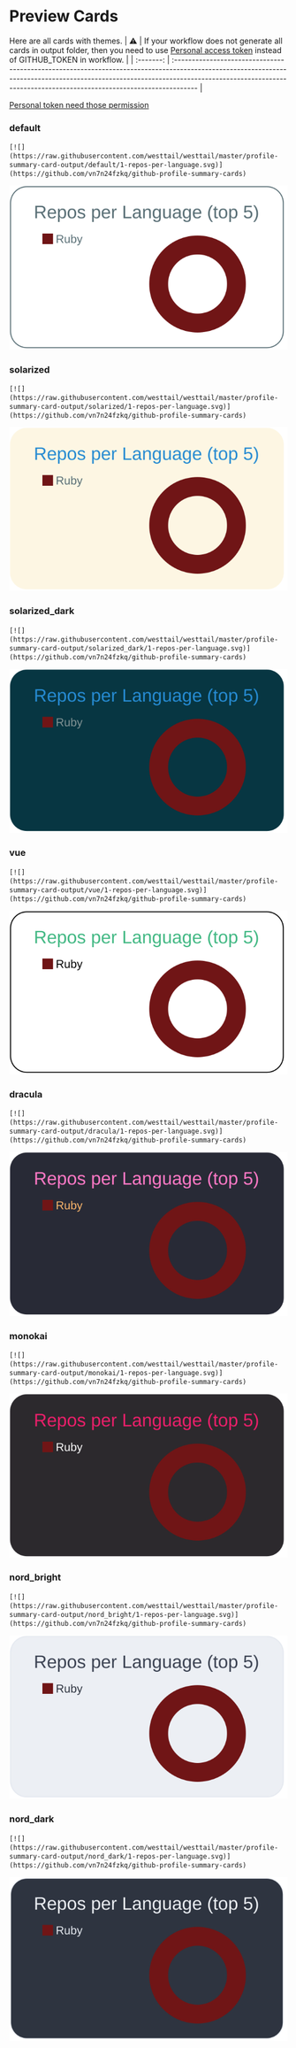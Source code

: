
# Preview Cards

Here are all cards with themes.
| :warning: | If your workflow does not generate all cards in output folder, then you need to use [Personal access token](https://docs.github.com/en/actions/configuring-and-managing-workflows/creating-and-storing-encrypted-secrets) instead of GITHUB_TOKEN in workflow. |
| :-------: | :------------------------------------------------------------------------------------------------------------------------------------------------------------------------------------------------------------------------------------------------ |

[Personal token need those permission](https://github.com/vn7n24fzkq/github-profile-summary-cards/wiki/Personal-access-token-permissions)


### default


```
[![](https://raw.githubusercontent.com/westtail/westtail/master/profile-summary-card-output/default/1-repos-per-language.svg)](https://github.com/vn7n24fzkq/github-profile-summary-cards)
```
![](https://raw.githubusercontent.com/westtail/westtail/master/profile-summary-card-output/default/1-repos-per-language.svg)


### solarized


```
[![](https://raw.githubusercontent.com/westtail/westtail/master/profile-summary-card-output/solarized/1-repos-per-language.svg)](https://github.com/vn7n24fzkq/github-profile-summary-cards)
```
![](https://raw.githubusercontent.com/westtail/westtail/master/profile-summary-card-output/solarized/1-repos-per-language.svg)


### solarized_dark


```
[![](https://raw.githubusercontent.com/westtail/westtail/master/profile-summary-card-output/solarized_dark/1-repos-per-language.svg)](https://github.com/vn7n24fzkq/github-profile-summary-cards)
```
![](https://raw.githubusercontent.com/westtail/westtail/master/profile-summary-card-output/solarized_dark/1-repos-per-language.svg)


### vue


```
[![](https://raw.githubusercontent.com/westtail/westtail/master/profile-summary-card-output/vue/1-repos-per-language.svg)](https://github.com/vn7n24fzkq/github-profile-summary-cards)
```
![](https://raw.githubusercontent.com/westtail/westtail/master/profile-summary-card-output/vue/1-repos-per-language.svg)


### dracula


```
[![](https://raw.githubusercontent.com/westtail/westtail/master/profile-summary-card-output/dracula/1-repos-per-language.svg)](https://github.com/vn7n24fzkq/github-profile-summary-cards)
```
![](https://raw.githubusercontent.com/westtail/westtail/master/profile-summary-card-output/dracula/1-repos-per-language.svg)


### monokai


```
[![](https://raw.githubusercontent.com/westtail/westtail/master/profile-summary-card-output/monokai/1-repos-per-language.svg)](https://github.com/vn7n24fzkq/github-profile-summary-cards)
```
![](https://raw.githubusercontent.com/westtail/westtail/master/profile-summary-card-output/monokai/1-repos-per-language.svg)


### nord_bright


```
[![](https://raw.githubusercontent.com/westtail/westtail/master/profile-summary-card-output/nord_bright/1-repos-per-language.svg)](https://github.com/vn7n24fzkq/github-profile-summary-cards)
```
![](https://raw.githubusercontent.com/westtail/westtail/master/profile-summary-card-output/nord_bright/1-repos-per-language.svg)


### nord_dark


```
[![](https://raw.githubusercontent.com/westtail/westtail/master/profile-summary-card-output/nord_dark/1-repos-per-language.svg)](https://github.com/vn7n24fzkq/github-profile-summary-cards)
```
![](https://raw.githubusercontent.com/westtail/westtail/master/profile-summary-card-output/nord_dark/1-repos-per-language.svg)

